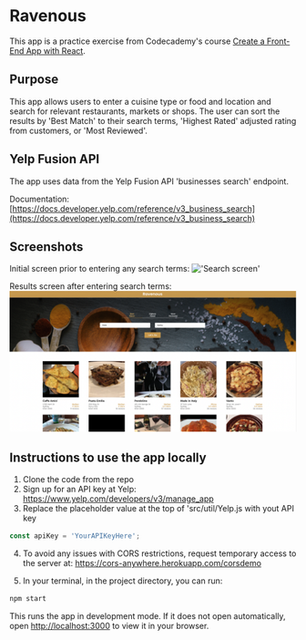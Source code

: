 # Ravenous

This app is a practice exercise from Codecademy's course [Create a Front-End App with React](https://www.codecademy.com/learn/paths/build-web-apps-with-react). 

## Purpose
This app allows users to enter a cuisine type or food and location and search for relevant restaurants, markets or shops. The user can sort the results by 'Best Match' to their search terms, 'Highest Rated' adjusted rating from customers, or 'Most Reviewed'. 

## Yelp Fusion API
The app uses data from the Yelp Fusion API 'businesses search' endpoint. 

Documentation: [https://docs.developer.yelp.com/reference/v3_business_search](https://docs.developer.yelp.com/reference/v3_business_search)

## Screenshots
Initial screen prior to entering any search terms:
!['Search screen'](./public/Screenshots/Home_page.png)

Results screen after entering search terms: 
!['Results screen'](./public/Screenshots/Search_Results.png)

## Instructions to use the app locally
1. Clone the code from the repo
2. Sign up for an API key at Yelp: https://www.yelp.com/developers/v3/manage_app
3. Replace the placeholder value at the top of 'src/util/Yelp.js with yout API key
```js
const apiKey = 'YourAPIKeyHere';
```
4. To avoid any issues with CORS restrictions, request temporary access to the server at: https://cors-anywhere.herokuapp.com/corsdemo

5. In your terminal, in the project directory, you can run:
```js
npm start
```
This runs the app in  development mode.
If it does not open automatically, open [http://localhost:3000](http://localhost:3000) to view it in your browser.

